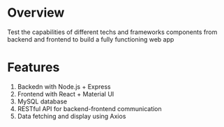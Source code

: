 # Overview
Test the capabilities of different techs and frameworks components from backend and frontend to build a fully functioning web app

# Features
1) Backedn with Node.js + Express
2) Frontend with React + Material UI
3) MySQL database
4) RESTful API for backend-frontend communication
5) Data fetching and display using Axios
